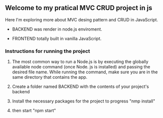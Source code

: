## Welcome to my pratical MVC CRUD project in js

Here I'm exploring more about MVC desing pattern and CRUD in JavaScript.

- BACKEND was render in node.js enviroment.

- FRONTEND totally built in vanilla JavaScript.

### Instructions for running the project

1. The most common way to run a Node.js is by executing the globally available node command (once Node. js is installed) and passing the desired file name. While running the command, make sure you are in the same directory that contains the app.

2. Create a folder named BACKEND with the contents of your project's backend

3. Install the necessary packages for the project to progress "nmp install"

4. then start "npm start"
